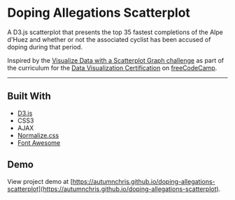 # Doping Allegations Scatterplot

A D3.js scatterplot that presents the top 35 fastest completions of the Alpe d'Huez and whether or not the associated cyclist has been accused of doping during that period.

Inspired by the [Visualize Data with a Scatterplot Graph challenge](https://www.freecodecamp.org/learn/data-visualization/data-visualization-projects/visualize-data-with-a-scatterplot-graph) as part of the curriculum for the [Data Visualization Certification](https://www.freecodecamp.org/learn/data-visualization) on [freeCodeCamp](https://www.freecodecamp.org).

---

## Built With
* [D3.js](https://d3js.org)
* CSS3
* AJAX
* [Normalize.css](https://necolas.github.io/normalize.css)
* [Font Awesome](https://fontawesome.com)

## Demo

View project demo at [https://autumnchris.github.io/doping-allegations-scatterplot](https://autumnchris.github.io/doping-allegations-scatterplot).
